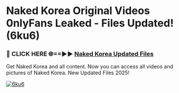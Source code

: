 # Naked Korea Original Videos 0nlyFans Leaked - Files Updated! (6ku6)

<h3>🔴 CLICK HERE 🌐==►► <a href="https://tinyurl.com/yckcrads" rel="nofollow">Naked Korea Updated Files</a></h3>

Get Naked Korea and all content. Now you can access all videos and pictures of Naked Korea. New Updated Files 2025!

[![6ku6](https://i.imgur.com/hpKpOFt.gif)](https://tinyurl.com/yckcrads)
